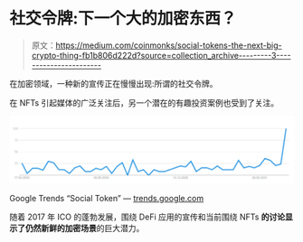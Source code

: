 # 社交令牌:下一个大的加密东西？

> 原文：<https://medium.com/coinmonks/social-tokens-the-next-big-crypto-thing-fb1b806d222d?source=collection_archive---------3----------------------->

在加密领域，一种新的宣传正在慢慢出现:所谓的社交令牌。

在 NFTs 引起媒体的广泛关注后，另一个潜在的有趣投资案例也受到了关注。

![](img/97c1e1483acff251b8e772d4f1acd4f7.png)

Google Trends “Social Token” — [trends.google.com](https://trends.google.com/trends/explore?q=social%20token)

随着 2017 年 ICO 的蓬勃发展，围绕 DeFi 应用的宣传和当前围绕 NFTs **的讨论显示了仍然新鲜的加密场景**的巨大潜力。